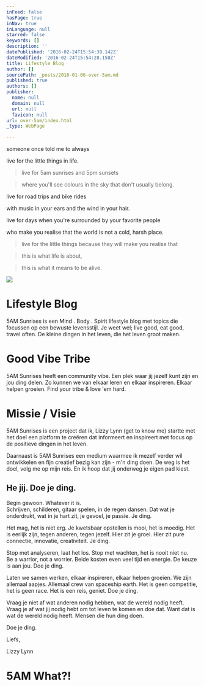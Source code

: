 ```yaml
---
inFeed: false
hasPage: true
inNav: true
inLanguage: null
starred: false
keywords: []
description: ''
datePublished: '2016-02-24T15:54:39.142Z'
dateModified: '2016-02-24T15:54:28.158Z'
title: Lifestyle Blog
author: []
sourcePath: _posts/2016-01-06-over-5am.md
published: true
authors: []
publisher:
  name: null
  domain: null
  url: null
  favicon: null
url: over-5am/index.html
_type: WebPage

---
```

someone once told me to always

live for the little things in life.

> live for 5am sunrises and 5pm sunsets

> where you'll see colours in the sky that don't usually belong.

live for road trips and bike rides

with music in your ears and the wind in your hair.

live for days when you're surrounded by your favorite people 

who make you realise that the world is not a cold, harsh place.

> live for the little things because they will make you realise that

> this is what life is about,

> this is what it means to be alive.

![](https://the-grid-user-content.s3-us-west-2.amazonaws.com/972c541d-d496-4dc1-87ab-816066d3b903.png)

# Lifestyle Blog

5AM Sunrises is een Mind . Body . Spirit lifestyle blog met topics die focussen op een bewuste levensstijl. Je weet wel; live good, eat good, travel often. De kleine dingen in het leven, die het leven groot maken.

# Good Vibe Tribe

5AM Sunrises heeft een community vibe. Een plek waar jij jezelf kunt zijn en jou ding delen. Zo kunnen we van elkaar leren en elkaar inspireren. Elkaar helpen groeien. Find your tribe & love 'em hard.

# Missie / Visie

5AM Sunrises is een project dat ik, Lizzy Lynn (get to know me) startte met het doel een platform te creëren dat informeert en inspireert met focus op de positieve dingen in het leven. 

Daarnaast is 5AM Sunrises een medium waarmee ik mezelf verder wil ontwikkelen en fijn creatief bezig kan zijn - m'n ding doen. De weg is het doel, volg me op mijn reis. En ik hoop dat jij onderweg je eigen pad kiest.

## He jij. Doe je ding.

Begin gewoon. Whatever it is.  
Schrijven, schilderen, gitaar spelen, in de regen dansen. Dat wat je onderdrukt, wat in je hart zit, je gevoel, je passie. Je ding.

Het mag, het is niet erg. Je kwetsbaar opstellen is mooi, het is moedig. Het is eerlijk zijn, tegen anderen, tegen jezelf. Hier zit je groei. Hier zit pure connectie, innovatie, creativiteit. Je ding.

Stop met analyseren, laat het los. Stop met wachten, het is nooit niet nu.  
Be a warrior, not a worrier. Beide kosten even veel tijd en energie. De keuze is aan jou. Doe je ding.

Laten we samen werken, elkaar inspireren, elkaar helpen groeien. We zijn allemaal aapjes. Allemaal crew van spaceship earth. Het is geen competitie, het is geen race. Het is een reis, geniet. Doe je ding.

Vraag je niet af wat anderen nodig hebben, wat de wereld nodig heeft. Vraag je af wat jij nodig hebt om tot leven te komen en doe dat. Want dat is wat de wereld nodig heeft. Mensen die hun ding doen.

Doe je ding.

Liefs,

Lizzy Lynn

# 5AM What?!